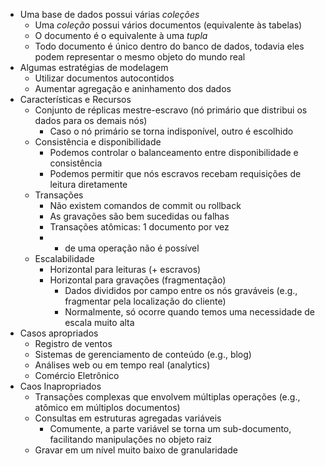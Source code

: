- Uma base de dados possui várias *coleções*
	- Uma *coleção* possui vários documentos (equivalente às tabelas)
	- O documento é o equivalente à uma *tupla*
	- Todo documento é único dentro do banco de dados, todavia eles podem representar o mesmo objeto do mundo real
- Algumas estratégias de modelagem
	- Utilizar documentos autocontidos
	- Aumentar agregação e aninhamento dos dados
- Características e Recursos
	- Conjunto de réplicas mestre-escravo (nó primário que distribui os dados para os demais nós)
		- Caso o nó primário se torna indisponível, outro é escolhido
	- Consistência e disponibilidade
		- Podemos controlar o balanceamento entre disponibilidade e consistência
		- Podemos permitir que nós escravos recebam requisições de leitura diretamente
	- Transações
		- Não existem comandos de commit ou rollback
		- As gravações são bem sucedidas ou falhas
		- Transações atômicas: 1 documento por vez
		- + de uma operação não é possível
	- Escalabilidade
		- Horizontal para leituras (+ escravos)
		- Horizontal para gravações (fragmentação)
			- Dados divididos por campo entre os nós graváveis (e.g., fragmentar pela localização do cliente)
			- Normalmente, só ocorre quando temos uma necessidade de escala muito alta
- Casos apropriados
	- Registro de ventos
	- Sistemas de gerenciamento de conteúdo (e.g., blog)
	- Análises web ou em tempo real (analytics)
	- Comércio Eletrônico
- Caos Inapropriados
	- Transações complexas que envolvem múltiplas operações (e.g., atômico em múltiplos documentos)
	- Consultas em estruturas agregadas variáveis
		- Comumente, a parte variável se torna um sub-documento, facilitando manipulações no objeto raiz
	- Gravar em um nível muito baixo de granularidade